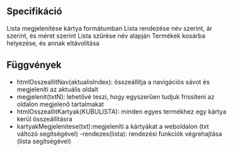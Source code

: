 ## Specifikáció
Lista megjelenítése kártya formátumban
Lista rendezése név szerint, ár szerint, és méret szerint 
Lista szűrése név alapján
Termékek kosárba helyezése, és annak eltávolítása

## Függvények
- htmlOsszeallitNav(aktualisIndex): összeállítja a navigációs sávot és megjeleníti az aktuális oldalt
- megjelenit(txtN): lehetővé teszi, hogy egyszerűen tudjuk frissíteni az oldalon megjelenő tartalmakat
- htmlOsszeallitKartyak(KUBULISTA): minden egyes termékhez egy kártya kerül összeállításra
- kartyakMegjelenitese(txt):megjeleníti a kártyákat a weboldalon (txt változó segítségével)
-rendezes(lista): rendezési funkciók végrehajtása (lista segítségével) 

